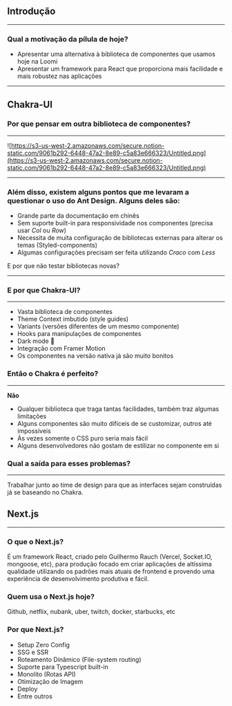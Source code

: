## Introdução

---

### Qual a motivação da pílula de hoje?

- Apresentar uma alternativa à biblioteca de componentes que usamos hoje na Loomi
- Apresentar um framework para React que proporciona mais facilidade e mais robustez nas aplicações

---

## Chakra-UI

### Por que pensar em outra biblioteca de componentes?

---

![https://s3-us-west-2.amazonaws.com/secure.notion-static.com/9061b292-6448-47a2-8e89-c5a83e666323/Untitled.png](https://s3-us-west-2.amazonaws.com/secure.notion-static.com/9061b292-6448-47a2-8e89-c5a83e666323/Untitled.png)

---

### Além disso, existem alguns pontos que me levaram a questionar o uso do Ant Design. Alguns deles são:

- Grande parte da documentação em chinês
- Sem suporte built-in para responsividade nos componentes (precisa usar *Col* ou *Row*)
- Necessita de muita configuração de bibliotecas externas para alterar os temas (Styled-components)
- Algumas configurações precisam ser feita utilizando *Craco* com *Less*

E por que não testar bibliotecas novas?

---

### E por que Chakra-UI?

---

- Vasta biblioteca de componentes
- Theme Context imbutido (style guides)
- Variants (versões diferentes de um mesmo componente)
- Hooks para manipulações de componentes
- Dark mode 🦉
- Integração com Framer Motion
- Os componentes na versão nativa já são muito bonitos

### Então o Chakra é perfeito?

---

**Não**

- Qualquer biblioteca que traga tantas facilidades, também traz algumas limitações
- Alguns componentes são muito difíceis de se customizar, outros até impossíveis
- Às vezes somente o CSS puro seria mais fácil
- Alguns desenvolvedores não gostam de estilizar no componente em si

### Qual a saída para esses problemas?

---

Trabalhar junto ao time de design para que as interfaces sejam construídas já se baseando no Chakra.

## Next.js

---

### O que o Next.js?

É um framework React, criado pelo Guilhermo Rauch (Vercel, Socket.IO, mongoose, etc), para produção focado em criar aplicações de altíssima qualidade utilizando os padrões mais atuais de frontend e provendo uma experiência de desenvolvimento produtiva e fácil.

### Quem usa o Next.js hoje?

Github, netflix, nubank, uber, twitch, docker, starbucks, etc

### Por que Next.js?

- Setup Zero Config
- SSG e SSR
- Roteamento Dinâmico (File-system routing)
- Suporte para Typescript built-in
- Monolito (Rotas API)
- Otimização de Imagem
- Deploy
- Entre outros
